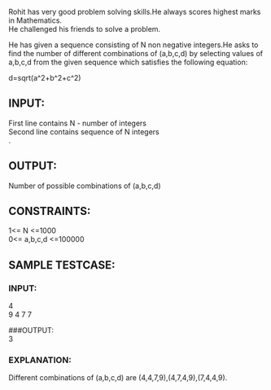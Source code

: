 Rohit has very good problem solving skills.He always scores highest marks in Mathematics.</br>
He challenged his friends to solve a problem.</br>

He has given a sequence consisting of N non negative integers.He asks to find the number of different combinations of (a,b,c,d) by selecting values of a,b,c,d from the given sequence which satisfies the following equation:</br>

d=sqrt(a^2+b^2+c^2) </br>

## INPUT:
First line contains N - number of integers </br>
Second line contains sequence of N integers </br>.

## OUTPUT:
Number of possible combinations of (a,b,c,d) </br>

## CONSTRAINTS: </br>
1<= N <=1000 </br>
0<= a,b,c,d <=100000 </br>

## SAMPLE TESTCASE:

### INPUT: </br>
4 </br>
9 4 7 7 </br>

###OUTPUT: </br>
3 </br>

### EXPLANATION: </br>
Different combinations of (a,b,c,d) are (4,4,7,9),(4,7,4,9),(7,4,4,9).
